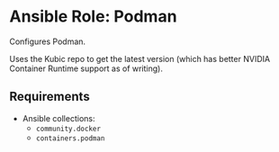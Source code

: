 # Ansible Role: Podman

Configures Podman.

Uses the Kubic repo to get the latest version (which has better NVIDIA Container Runtime support as of writing).

## Requirements

- Ansible collections:
    - `community.docker`
    - `containers.podman`
